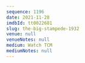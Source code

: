 ```yaml
---
sequence: 1196
date: 2021-11-28
imdbId: tt0022681
slug: the-big-stampede-1932
venue: null
venueNotes: null
medium: Watch TCM
mediumNotes: null
---
```

